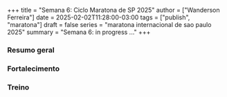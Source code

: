 +++
title = "Semana 6: Ciclo Maratona de SP 2025"
author = ["Wanderson Ferreira"]
date = 2025-02-02T11:28:00-03:00
tags = ["publish", "maratona"]
draft = false
series = "maratona internacional de sao paulo 2025"
summary = "Semana 6: in progress ..."
+++


### Resumo geral


### Fortalecimento


### Treino
    
